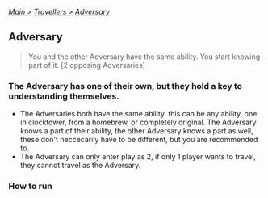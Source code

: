 [*Main >*](https://github.com/PowerofMoll/Mining-Timing---A-fancreation-to-Blood-on-the-Clocktower/blob/main/README.md)
[_Travellers >_](https://github.com/PowerofMoll/Mining-Timing---A-fancreation-to-Blood-on-the-Clocktower/blob/main/Travellers/README.md)
[_Adversary_](https://github.com/PowerofMoll/Mining-Timing---A-fancreation-to-Blood-on-the-Clocktower/blob/main/Travellers/Adversary/README.md)

## Adversary

> You and the other Adversary have the same ability. You start knowing part of it. [2 opposing Adversaries]

### The Adversary has one of their own, but they hold a key to understanding themselves.
- The Adversaries both have the same ability, this can be any ability, one in clocktower, from a homebrew, or completely original. The Adversary knows a part of their ability, the other Adversary knows a part as well, these don't neccecarily have to be different, but you are recommended to.
- The Adversary can only enter play as 2, if only 1 player wants to travel, they cannot travel as the Adversary.

### How to run

